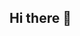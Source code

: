## Hi there 👋

<!--
**laualmeda/laualmeda** is a ✨ _special_ ✨ repository because its `README.md` (this file) appears on your GitHub profile.

Here are some ideas to get you started:

- 🌱 I am currently a university student
- ⚡ Fun fact: I study Computer Engineering
- 👨‍💻 Job: I don't have 
- I have collaborated on projects of my own career such as:
-->
